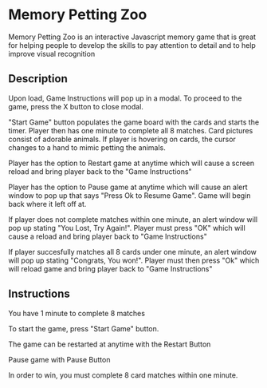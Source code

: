  
  # Memory Petting Zoo 
  
  Memory Petting Zoo is an interactive Javascript memory game that is great for helping people to develop the skills to pay attention to detail and to help improve visual recognition



  ## Description

  Upon load, Game Instructions will pop up in a modal. To proceed to the game, press the X button to close modal. 

  "Start Game" button populates the game board with the cards and starts the timer. Player then has one minute to complete all 8 matches. Card pictures consist of adorable animals. If player is hovering on cards, the cursor changes to a hand to mimic petting the animals. 

  Player has the option to Restart game at anytime which will cause a screen reload and bring player back to the "Game Instructions"

  Player has the option to Pause game at anytime which will cause an alert window to pop up that says "Press Ok to Resume Game". Game will begin back where it left off at.
  
  If player does not complete matches within one minute, an alert window will pop up stating "You Lost, Try Again!". Player must press "OK" which will cause a reload and bring player back to "Game Instructions"

  If player succesfully matches all 8 cards under one minute, an alert window will pop up stating "Congrats, You won!". Player must then press "Ok" which will reload game and bring player back to "Game Instructions"




  ## Instructions

You have 1 minute to complete 8 matches

To start the game, press "Start Game" button.

The game can be restarted at anytime with the Restart Button

Pause game with Pause Button

In order to win, you must complete 8 card matches within one minute. 









 
